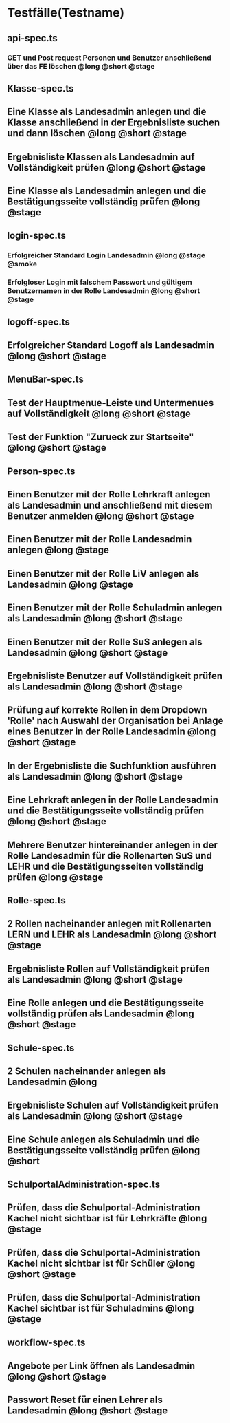 # Testfälle(Testname)
## api-spec.ts
### GET und Post request Personen und Benutzer anschließend über das FE löschen @long @short @stage

## Klasse-spec.ts
## Eine Klasse als Landesadmin anlegen und die Klasse anschließend in der Ergebnisliste suchen und dann löschen @long @short @stage
## Ergebnisliste Klassen als Landesadmin auf Vollständigkeit prüfen @long @short @stage
## Eine Klasse als Landesadmin anlegen und die Bestätigungsseite vollständig prüfen @long @stage

## login-spec.ts
### Erfolgreicher Standard Login Landesadmin @long @stage @smoke
### Erfolgloser Login mit falschem Passwort und gültigem Benutzernamen in der Rolle Landesadmin @long @short @stage

## logoff-spec.ts
## Erfolgreicher Standard Logoff als Landesadmin @long @short @stage

## MenuBar-spec.ts
## Test der Hauptmenue-Leiste und Untermenues auf Vollständigkeit @long @short @stage
## Test der Funktion "Zurueck zur Startseite" @long @short @stage

## Person-spec.ts
## Einen Benutzer mit der Rolle Lehrkraft anlegen als Landesadmin und anschließend mit diesem Benutzer anmelden @long @short @stage
## Einen Benutzer mit der Rolle Landesadmin anlegen @long @stage
## Einen Benutzer mit der Rolle LiV anlegen als Landesadmin @long @stage
## Einen Benutzer mit der Rolle Schuladmin anlegen als Landesadmin @long @short @stage
## Einen Benutzer mit der Rolle SuS anlegen als Landesadmin @long @short @stage
## Ergebnisliste Benutzer auf Vollständigkeit prüfen als Landesadmin @long @short @stage
## Prüfung auf korrekte Rollen in dem Dropdown 'Rolle' nach Auswahl der Organisation bei Anlage eines Benutzer in der Rolle Landesadmin @long @short @stage
## In der Ergebnisliste die Suchfunktion ausführen als Landesadmin @long @short @stage
## Eine Lehrkraft anlegen in der Rolle Landesadmin und die Bestätigungsseite vollständig prüfen @long @short @stage
## Mehrere Benutzer hintereinander anlegen in der Rolle Landesadmin für die Rollenarten SuS und LEHR und die Bestätigungsseiten vollständig prüfen @long @stage

## Rolle-spec.ts
## 2 Rollen nacheinander anlegen mit Rollenarten LERN und LEHR als Landesadmin @long @short @stage
## Ergebnisliste Rollen auf Vollständigkeit prüfen als Landesadmin @long @short @stage
## Eine Rolle anlegen und die Bestätigungsseite vollständig prüfen als Landesadmin @long @short @stage

## Schule-spec.ts
## 2 Schulen nacheinander anlegen als Landesadmin @long
## Ergebnisliste Schulen auf Vollständigkeit prüfen als Landesadmin @long @short @stage
## Eine Schule anlegen als Schuladmin und die Bestätigungsseite vollständig prüfen @long @short

## SchulportalAdministration-spec.ts
## Prüfen, dass die Schulportal-Administration Kachel nicht sichtbar ist für Lehrkräfte @long @stage
## Prüfen, dass die Schulportal-Administration Kachel nicht sichtbar ist für Schüler @long @short @stage
## Prüfen, dass die Schulportal-Administration Kachel sichtbar ist für Schuladmins @long @stage

## workflow-spec.ts
## Angebote per Link öffnen als Landesadmin @long @short @stage
## Passwort Reset für einen Lehrer als Landesadmin @long @short @stage